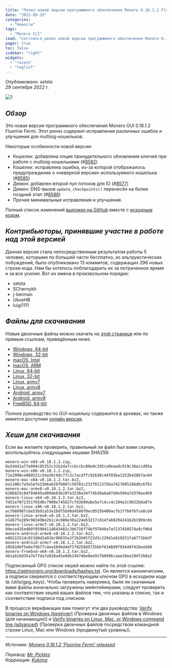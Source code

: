 ```yaml
---
title: "Релиз новой версии программного обеспечения Monero 0.18.1.2 Fluorine Fermi"
date: "2022-09-29"
categories:
  - "Новости"
tags:
  - "Monero CLI"
lead: "Состоялся релиз новой версии программного обеспечения Monero 0.18.1.2 Fluorine Fermi"
pager: true
toc: false
sidebar: "right"
widgets:
  - "recent"
  - "taglist"
---
```


_Опубликовано: selsta_  
_29 сентября 2022 г._

![1](/img/post/2022-07-19-monero-0.18.0.0-released/01.png)  

## _Обзор_

Это новая версия программного обеспечения Monero GUI 0.18.1.2 Fluorine Fermi. Этот релиз содержит исправления различных ошибок и улучшения для multisig-кошельков.

Некоторые особенности новой версии:
- Кошелек: добавлена опция принудительного обновления ключей при работе с multisig-кошельками (#[8582](https://github.com/monero-project/monero/pull/8582))
- Кошелек: исправлена ошибка, из-за которой отображалось предупреждение о «неверной версии» используемого кошелька (#[8585](https://github.com/monero-project/monero/pull/8585))
- Демон: добавлен второй пул потоков для IO (#[8577](https://github.com/monero-project/monero/pull/8577))
- Демон: DNS-вызов `update_checkpoints()` перенесён на более поздний этап (#[8588](https://github.com/monero-project/monero/pull/8588))
- Прочие минимальные исправления и улучшения.

Полный список изменений [выложен на GitHub](https://github.com/monero-project/monero/compare/v0.18.1.1...v0.18.1.2) вместе с [исходным кодом](https://github.com/monero-project/monero/tree/v0.18.1.2).

## _Контрибьюторы, принявшие участие в работе над этой версией_

Данная версия стала непосредственным результатом работы 5 человек, которыми по большей части бесплатно, из альтруистических побуждений, было опубликовано 13 коммитов, содержащих 296 новых строки кода. Нам бы хотелось поблагодарить их за потраченное время и за все усилия. Вот их имена в произвольном порядке:

- selsta
- SChernykh
- j-berman
- UkoeHB
- luigi1111

## _Файлы для скачивания_

Новые двоичные файлы можно скачать на [этой странице](https://www.getmonero.org/downloads/) или по прямым ссылкам, приведённым ниже.

- [Windows, 64-bit](https://downloads.getmonero.org/cli/monero-win-x64-v0.18.1.2.zip)
- [Windows, 32-bit](https://downloads.getmonero.org/cli/monero-win-x86-v0.18.1.2.zip)
- [macOS, Intel](https://downloads.getmonero.org/cli/monero-mac-x64-v0.18.1.2.tar.bz2)
- [macOS, ARM](https://downloads.getmonero.org/cli/monero-mac-armv8-v0.18.1.2.tar.bz2)
- [Linux, 64-bit](https://downloads.getmonero.org/cli/monero-linux-x64-v0.18.1.2.tar.bz2)
- [Linux, 32-bit](https://downloads.getmonero.org/cli/monero-linux-x86-v0.18.1.2.tar.bz2)
- [Linux, armv7](https://downloads.getmonero.org/cli/monero-linux-armv7-v0.18.1.2.tar.bz2)
- [Linux, armv8](https://downloads.getmonero.org/cli/monero-linux-armv8-v0.18.1.2.tar.bz2)
- [Android, armv7](https://downloads.getmonero.org/cli/monero-android-armv7-v0.18.1.2.tar.bz2)
- [Android, armv8](https://downloads.getmonero.org/cli/monero-android-armv8-v0.18.1.2.tar.bz2)
- [FreeBSD, 64-bit](https://downloads.getmonero.org/cli/monero-freebsd-x64-v0.18.1.2.tar.bz2)

Полное руководство по GUI-кошельку содержится в архивах, но также имеется доступная [онлайн версия](https://github.com/monero-ecosystem/monero-GUI-guide/blob/master/monero-GUI-guide.md).

## _Хеши для скачивания_

Если вы желаете проверить, правильный ли файл был вами скачан, воспользуйтесь следующими хешами SHA256:

```
monero-win-x64-v0.18.1.2.zip, 0a3d4d1af7e094c05352c31b2dafcc6ccbc80edc195ca9eaedc919c36accd05a
monero-win-x86-v0.18.1.2.zip, 71e2990ce860521c54a36c9dc77c3c7acdffc92630c4df03ba1253b428b7ac64
monero-mac-x64-v0.18.1.2.tar.bz2, ba1108c7a5e5efe15b6a628fb007c50f01c231f61137bba7427605286dbc6f01
monero-mac-armv8-v0.18.1.2.tar.bz2, 620b825c04f84845ed09de03b207a3230a34f74b30a8a07dde504a7d376ee4b9
monero-linux-x64-v0.18.1.2.tar.bz2, 7d51e7072351f65d0c7909e745827cfd3b00abe5e7c4cc4c104a3c9b526da07e
monero-linux-x86-v0.18.1.2.tar.bz2, ac7b6098fcbe53b91a53e10d75b98d4580f0ec0525b400acfb1ffb6fb7ce8cd4
monero-linux-armv8-v0.18.1.2.tar.bz2, e1467fe289c98349be2b1c4c080e30a224eb3217c814fab0204241b2b19b9c6b
monero-linux-armv7-v0.18.1.2.tar.bz2, 94ece435ed60f85904114643482c2b6716f74bf97040a7af237450574a9cf06d
monero-android-armv8-v0.18.1.2.tar.bz2, e0821251dc02180d2a91bc96835e2f2b2b05f22d3c229d1e819251fa6771bbdf
monero-android-armv7-v0.18.1.2.tar.bz2, 105818bf5e0e7d677c4ea10dbd4df1f8258d5735bbf6348d9f93449f42bea588
monero-freebsd-x64-v0.18.1.2.tar.bz2, 4b1ab16d35a7e77da7a928a45e0db19474be0ee91f6899bcaae10ee294f2b0a2
```

Подписанный GPG список хешей можно найти по этой ссылке: https://getmonero.org/downloads/hashes.txt. Он является каноническим, а подписи сверяются с соответствующим ключом GPG в исходном коде (в /utils/gpg_keys). Чтобы проверить наверняка, были ли скачанные вами файлы изначально загружены мейнтейнерами, следует проверить как соответствие хешей ваших файлов тем, что указаны в списке, так и соответствие подписи под списком.

В процессе верификации вам помогут эти два руководства: [Verify binaries on Windows (beginner)](https://www.getmonero.org/resources/user-guides/verification-windows-beginner.html) (Проверка двоичных файлов в Windows (для начинающих)) и [Verify binaries on Linux, Mac, or Windows command line (advanced)](https://www.getmonero.org/resources/user-guides/verification-allos-advanced.html) (Проверка двоичных файлов посредством командной строки Linux, Mac или Windows (продвинутый уровень)).

---

_Источник: [Monero 0.18.1.2 'Fluorine Fermi' released](https://www.getmonero.org/2022/09/29/monero-0.18.1.2-released.html)_

_Перевод: [Mr. Pickles](https://t.me/v1docq47)_  
_Коррекция: [Kukima](https://t.me/Kukima)_
